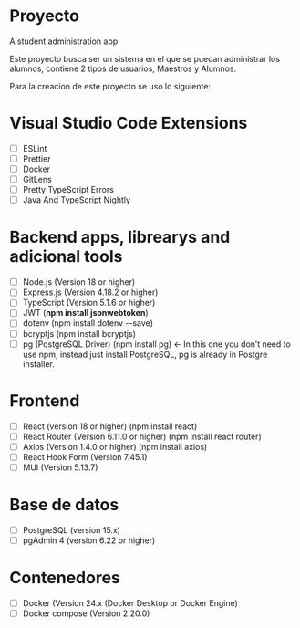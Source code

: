 # Proyecto
A student administration app

Este proyecto busca ser un sistema en el que se puedan administrar los alumnos, contiene 2 tipos de usuarios, Maestros y Alumnos. 

Para la creacion de este proyecto se uso lo siguiente:

# Visual Studio Code Extensions

- [ ]  ESLint
- [ ]  Prettier
- [ ]  Docker
- [ ]  GitLens
- [ ]  Pretty TypeScript Errors
- [ ]  Java And TypeScript Nightly

# Backend apps, librearys and adicional tools

- [ ]  Node.js (Version 18 or higher)
- [ ]  Express.js (Version 4.18.2 or higher)
- [ ]  TypeScript (Version 5.1.6 or higher)
- [ ]  JWT  (**npm install jsonwebtoken**)
- [ ]  dotenv (npm install dotenv --save)
- [ ]  bcryptjs (npm install bcryptjs)
- [ ]  pg (PostgreSQL Driver) (npm install pg) ← In this one you don’t need to use npm, instead just install PostgreSQL, pg is already in Postgre installer.

# Frontend

- [ ]  React (version 18 or higher) (npm install react)
- [ ]  React Router (Version 6.11.0 or higher) (npm install react router)
- [ ]  Axios (Version 1.4.0 or higher) (npm install axios)
- [ ]  React Hook Form (Version 7.45.1)
- [ ]  MUI (Version 5.13.7)

# Base de datos

- [ ]  PostgreSQL (version 15.x)
- [ ]  pgAdmin 4 (version 6.22 or higher)

# Contenedores

- [ ]  Docker (Version 24.x (Docker Desktop or Docker Engine)
- [ ]  Docker compose (Version 2.20.0)

